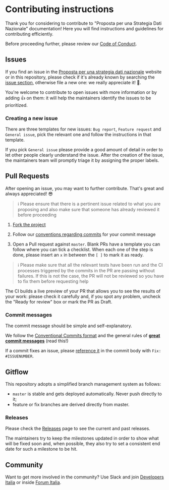 # Contributing instructions

Thank you for considering to contribute to 
"Proposta per una Strategia Dati Nazionale" documentation!
Here you will find instructions and guidelines for contributing efficiently.

Before proceeding further, please review our [Code of Conduct](CODE_OF_CONDUCT.md).

## Issues

If you find an issue in the 
[Proposta per una strategia dati nazionale]()
website or in this repository, please check if it's already known by searching
the [issue section](https://github.com/italia/proposta-per-una-strategia-dati-nazionale/issues), 
otherwise file a new one: we really appreciate it! :rocket:.

You're welcome to contribute to open issues with more information or by adding
:+1: on them: it will help the maintainers identify the issues to be 
prioritized.

### Creating a new issue

There are three templates for new issues: `Bug report`, `Feature request`
and `General issue`, pick the relevant one and follow the instructions
in that template.

If you pick `General issue` please provide a good amount of detail in
order to let other people clearly understand the issue.
After the creation of the issue, the maintainers team will promptly triage
it by assigning the proper labels.

## Pull Requests

After opening an issue, you may want to further contribute.
That's great and always appreciated! :sunglasses:

> :information_source: Please ensure that there is a pertinent issue related to
> what you are proposing and also make sure that someone has already reviewed it
> before proceeding

1. [Fork the project](https://help.github.com/articles/creating-a-pull-request-from-a-fork/)

2. Follow our [conventions regarding commits](#commit-messages) for your commit 
   message

3. Open a Pull request against `master`.
   Blank PRs have a template you can follow where you can tick a checklist.
   When each one of the step is done, please insert an `x` in between the `[ ]`
   to mark it as ready.

> :information_source: Please make sure that all the relevant tests have been
> run and the CI processes triggered by the commits in the PR are passing
> without failures.
> If this is not the case, the PR will not be reviewed so you have to fix them
> before requesting help

The CI builds a live preview of your PR that allows you to see the results of your
work: please check it carefully and, if you spot any problem, uncheck the
"Ready for review" box or mark the PR as Draft.

### Commit messages

The commit message should be simple and self-explanatory.

We follow the [Conventional Commits format](https://www.conventionalcommits.org)
and the general rules of
**[great commit messages](https://chris.beams.io/posts/git-commit/)** (read this!)

If a commit fixes an issue, please
[reference it](https://docs.github.com/en/enterprise/2.16/user/github/managing-your-work-on-github/closing-issues-using-keywords#about-issue-references)
 in the commit body with `Fix: #ISSUENUMBER`.

## Gitflow

This repository adopts a simplified branch management system as follows:

* `master` is stable and gets deployed automatically. Never push directly to it;
* feature or fix branches are derived directly from master.

### Releases

Please check the [Releases](https://github.com/italia/proposta-per-una-strategia-dati-nazionale/releases)
page to see the current and past releases.

The maintainers try to keep the milestones updated in order to show what will be
fixed soon and, when possible, they also try to set a consistent end date for
such a milestone to be hit.

## Community

Want to get more involved in the community? Use Slack and join 
[Developers Italia](https://app.slack.com/client/T6C27AXE0/CJRSS5S9W/) 
or inside [Forum Italia](https://forum.italia.it/c/software-open-source-per-la-pa/49).
